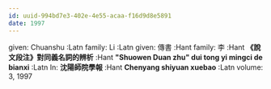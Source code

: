 ```yaml
---
id: uuid-994bd7e3-402e-4e55-acaa-f16d9d8e5891
date: 1997
---
```


given: Chuanshu :Latn
family: Li :Latn
given: 傳書 :Hant
family: 李 :Hant
**《說文段注》對同義名詞的辨析** :Hant
**"Shuowen Duan zhu" dui tong yi mingci de bianxi** :Latn
In: 
**沈陽師院學報** :Hant
**Chenyang shiyuan xuebao** :Latn
volume: 3, 1997